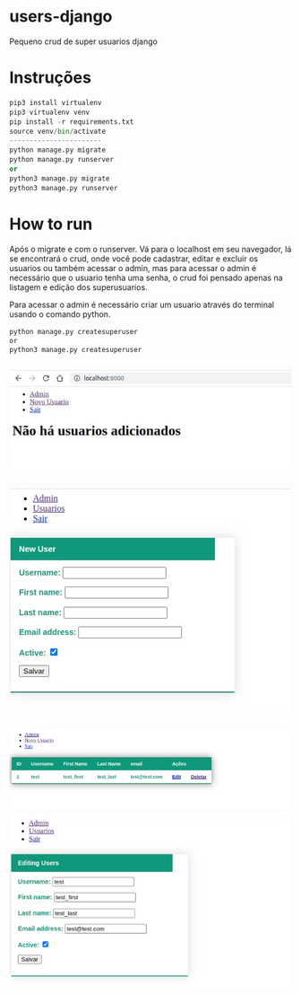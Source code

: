 # users-django
Pequeno crud de super usuarios django

# Instruções

```python
pip3 install virtualenv
pip3 virtualenv venv
pip install -r requirements.txt
source venv/bin/activate
-----------------------
python manage.py migrate
python manage.py runserver
or
python3 manage.py migrate
python3 manage.py runserver

```
# How to run
Após o migrate e com o runserver.
Vá para o localhost em seu navegador, lá se encontrará o crud, onde você pode cadastrar, editar e excluir os usuarios ou também acessar o admin,
mas para acessar o admin é necessário que o usuario tenha uma senha, o crud foi pensado apenas na listagem e edição dos superusuarios. 

Para acessar o admin é necessário criar um usuario através do terminal usando o comando python.

```
python manage.py createsuperuser
or
python3 manage.py createsuperuser

```

![alt text](https://github.com/gljooj/users-django/blob/master/images_readme/1.jpeg?raw=true)
--------------------------------------------------------------------------------------------
![alt text](https://github.com/gljooj/users-django/blob/master/images_readme/2.jpeg?raw=true)
--------------------------------------------------------------------------------------------
![alt text](https://github.com/gljooj/users-django/blob/master/images_readme/3.jpeg?raw=true)
--------------------------------------------------------------------------------------------
![alt text](https://github.com/gljooj/users-django/blob/master/images_readme/4.jpeg?raw=true)

